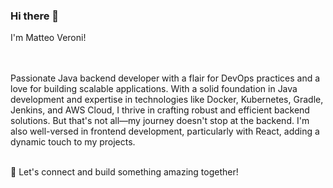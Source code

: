 ### Hi there 👋

I'm Matteo Veroni! 

<br><br>Passionate Java backend developer with a flair for DevOps practices and a love for building scalable applications. With a solid foundation in Java development and expertise in technologies like Docker, Kubernetes, Gradle, Jenkins, and AWS Cloud, I thrive in crafting robust and efficient backend solutions. But that's not all—my journey doesn't stop at the backend. I'm also well-versed in frontend development, particularly with React, adding a dynamic touch to my projects.<br><br>

🚀 Let's connect and build something amazing together!<br><br>
